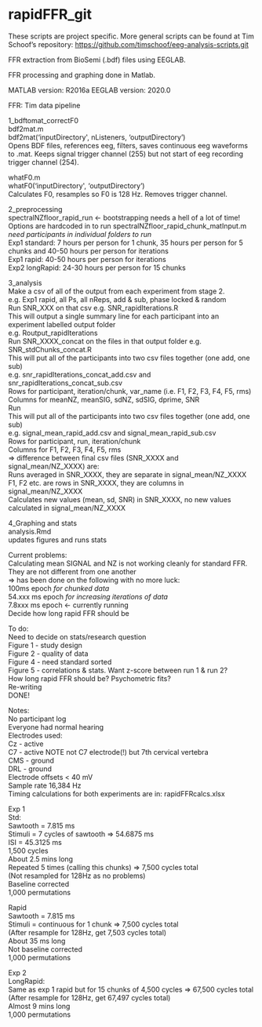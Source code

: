 # rapidFFR_git
 
These scripts are project specific. More general scripts can be found at Tim Schoof’s repository: https://github.com/timschoof/eeg-analysis-scripts.git

FFR extraction from BioSemi (.bdf) files using EEGLAB.

FFR processing and graphing done in Matlab.

MATLAB version: R2016a EEGLAB version: 2020.0


FFR: Tim data pipeline

1_bdftomat_correctF0 </br>
bdf2mat.m </br>
bdf2mat(‘inputDirectory', nListeners, ‘outputDirectory’) </br>
Opens BDF files, references eeg, filters, saves continuous eeg waveforms to .mat. Keeps signal trigger channel (255) but not start of eeg recording trigger channel (254).

whatF0.m </br>
whatF0(‘inputDirectory', ‘outputDirectory’) </br>
Calculates F0, resamples so F0 is 128 Hz. Removes trigger channel.

2_preprocessing </br>
spectralNZfloor_rapid_run <- bootstrapping needs a hell of a lot of time! </br>
Options are hardcoded in to run spectralNZfloor_rapid_chunk_matInput.m </br>
*need participants in individual folders to run* </br>
Exp1 standard: 7 hours per person for 1 chunk, 35 hours per person for 5 chunks and 40-50 hours per person for iterations </br>
Exp1 rapid: 40-50 hours per person for iterations </br>
Exp2 longRapid: 24-30 hours per person for 15 chunks

3_analysis  </br>
Make a csv of all of the output from each experiment from stage 2.  </br>
e.g. Exp1 rapid, all Ps, all nReps, add & sub, phase locked & random </br>
Run SNR_XXX on that csv e.g. SNR_rapidIterations.R </br>
This will output a single summary line for each participant into an experiment labelled output folder </br>
e.g. Routput_rapidIterations </br>
Run SNR_XXXX_concat on the files in that output folder e.g. SNR_stdChunks_concat.R </br>
This will put all of the participants into two csv files together (one add, one sub) </br>
e.g. snr_rapidIterations_concat_add.csv and snr_rapidIterations_concat_sub.csv </br>
Rows for participant, iteration/chunk, var_name (i.e. F1, F2, F3, F4, F5, rms) </br>
Columns for meanNZ, meanSIG, sdNZ, sdSIG, dprime, SNR </br>
Run  </br>
This will put all of the participants into two csv files together (one add, one sub) </br>
e.g. signal_mean_rapid_add.csv and signal_mean_rapid_sub.csv </br>
Rows for participant, run, iteration/chunk </br>
Columns for F1, F2, F3, F4, F5, rms </br>
=> difference between final csv files (SNR_XXXX and signal_mean/NZ_XXXX) are: </br>
Runs averaged in SNR_XXXX, they are separate in signal_mean/NZ_XXXX </br>
F1, F2 etc. are rows in SNR_XXXX, they are columns in signal_mean/NZ_XXXX </br>
Calculates new values (mean, sd, SNR) in SNR_XXXX, no new values calculated in signal_mean/NZ_XXXX </br>

4_Graphing and stats </br>
analysis.Rmd </br>
updates figures and runs stats

Current problems: </br>
Calculating mean SIGNAL and NZ is not working cleanly for standard FFR. They are not different from one another </br>
	=> has been done on the following with no more luck: </br>
100ms epoch *for chunked data* </br>
54.xxx ms epoch *for increasing iterations of data* </br>
7.8xxx ms epoch <- currently running </br>
Decide how long rapid FFR should be

To do: </br>
Need to decide on stats/research question </br>
Figure 1 - study design </br>
Figure 2 - quality of data </br>
Figure 4 - need standard sorted </br>
Figure 5 - correlations & stats. Want z-score between run 1 & run 2? </br>
How long rapid FFR should be? Psychometric fits? </br>
Re-writing </br>
DONE!

Notes: </br>
No participant log </br>
Everyone had normal hearing </br>
Electrodes used:  </br>
 Cz - active </br>
 C7 - active NOTE not C7 electrode(!) but 7th cervical vertebra  </br>
 CMS - ground </br>
 DRL - ground </br>
Electrode offsets < 40 mV </br>
Sample rate 16,384 Hz </br>
Timing calculations for both experiments are in: rapidFFRcalcs.xlsx

Exp 1 </br>
Std: </br>
Sawtooth = 7.815 ms </br>
Stimuli = 7 cycles of sawtooth => 54.6875 ms </br>
ISI = 45.3125 ms </br>
1,500 cycles </br>
About 2.5 mins long </br>
Repeated 5 times (calling this chunks) => 7,500 cycles total </br>
(Not resampled for 128Hz as no problems) </br>
Baseline corrected </br>
1,000 permutations

Rapid </br>
Sawtooth = 7.815 ms </br>
Stimuli = continuous for 1 chunk => 7,500 cycles total </br>
(After resample for 128Hz, get 7,503 cycles total) </br>
About 35 ms long </br>
Not baseline corrected </br>
1,000 permutations

Exp 2 </br>
LongRapid: </br>
Same as exp 1 rapid but for 15 chunks of 4,500 cycles => 67,500 cycles total </br>
(After resample for 128Hz, get 67,497 cycles total) </br>
Almost 9 mins long </br>
1,000 permutations
